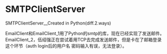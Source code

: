 # SMTPClientServer
SMTPClientServer__Created in Python(diff.2.ways)

EmailClient和EmailClient_1用了Python的smtp的库，现在已经实现了发送邮件。
EmailClient_2，伍绍强正在尝试着用TCP去完成发送邮件，但是卡在了邮箱登录这个环节（auth login后的用户名 密码输入有误，无法登录）。
